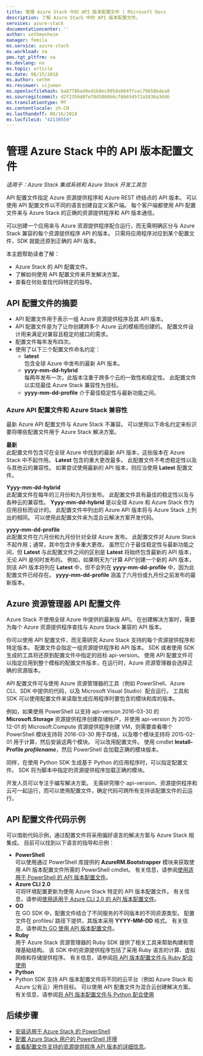 ```yaml
---
title: 管理 Azure Stack 中的 API 版本配置文件 | Microsoft Docs
description: 了解 Azure Stack 中的 API 版本配置文件。
services: azure-stack
documentationcenter: ''
author: sethmanheim
manager: femila
ms.service: azure-stack
ms.workload: na
pms.tgt_pltfrm: na
ms.devlang: na
ms.topic: article
ms.date: 08/15/2018
ms.author: sethm
ms.reviewer: sijuman
ms.openlocfilehash: ba8778bad9ed1b8ec095da084ffcec79658bdea8
ms.sourcegitcommit: d2f2356d8fe7845860b6cf6b6545f2a5036a3dd6
ms.translationtype: MT
ms.contentlocale: zh-CN
ms.lasthandoff: 08/16/2018
ms.locfileid: "42139559"
---
```

# <a name="manage-api-version-profiles-in-azure-stack"></a>管理 Azure Stack 中的 API 版本配置文件

*适用于：Azure Stack 集成系统和 Azure Stack 开发工具包*

API 配置文件指定 Azure 资源提供程序和 Azure REST 终结点的 API 版本。 可以使用 API 配置文件以不同的语言创建自定义客户端。 每个客户端都使用 API 配置文件来与 Azure Stack 的正确的资源提供程序和 API 版本通信。

可以创建一个应用来与 Azure 资源提供程序配合运行，而无需明确区分与 Azure Stack 兼容的每个资源提供程序 API 的版本。 只需将应用程序对应到某个配置文件，SDK 就能还原到正确的 API 版本。

本主题帮助读者了解：

 - Azure Stack 的 API 配置文件。
 - 了解如何使用 API 配置文件来开发解决方案。
 - 查看在何处查找代码特定的指导。

## <a name="summary-of-api-profiles"></a>API 配置文件的摘要

- API 配置文件用于表示一组 Azure 资源提供程序及其 API 版本。
- API 配置文件是为了让你创建跨多个 Azure 云的模板而创建的。 配置文件设计用来满足对兼容且稳定的接口的需求。
- 配置文件每年发布四次。
- 使用了以下三个配置文件命名约定：
    - **latest**  
        包含全球 Azure 中发布的最新 API 版本。
    - **yyyy-mm-dd-hybrid**  
    每两年发布一次，此版本注重于跨多个云的一致性和稳定性。 此配置文件以实现最佳 Azure Stack 兼容性为目标。
    - **yyyy-mm-dd-profile** 介于最佳稳定性与最新功能之间。

### <a name="azure-api-profiles-and-azure-stack-compatibility"></a>Azure API 配置文件和 Azure Stack 兼容性

最新 Azure API 配置文件与 Azure Stack 不兼容。 可以使用以下命名约定来标识要将哪些配置文件用于 Azure Stack 解决方案。

**最新**  
此配置文件包含可在全球 Azure 中找到的最新 API 版本，这些版本在 Azure Stack 中不起作用。 **Latest** 包含的重大更改最多。 此配置文件不考虑稳定性以及与其他云的兼容性。 如果尝试使用最新的 API 版本，则应当使用 **Latest** 配置文件。

**Yyyy-mm-dd-hybrid**  
此配置文件在每年的三月份和九月份发布。 此配置文件具有最佳的稳定性以及与各种云的兼容性。 **Yyyy-mm-dd-hybrid** 是以全球 Azure 和 Azure Stack 作为应用目标而设计的。 此配置文件中列出的 Azure API 版本将与 Azure Stack 上列出的相同。 可以使用此配置文件来为混合云解决方案开发代码。

**yyyy-mm-dd-profile**  
此配置文件在六月份和九月份针对全球 Azure 发布。 此配置文件对 Azure Stack 不起作用；通常，其中包含许多重大更改。 虽然它介于最佳稳定性与最新功能之间，但 **Latest** 与此配置文件之间的区别是 **Latest** 将始终包含最新的 API 版本，无论 API 是何时发布的。 例如，如果明天为“计算 API”创建一个新的 API 版本，则该 API 版本将列在 **Latest** 中，但不会列在 **yyyy-mm-dd-profile** 中，因为此配置文件已经存在。  **yyyy-mm-dd-profile** 涵盖了六月份或九月份之前发布的最新版本。

## <a name="azure-resource-manager-api-profiles"></a>Azure 资源管理器 API 配置文件

Azure Stack 不使用全球 Azure 中提供的最新版 API。 在创建解决方案时，需要为每个 Azure 资源提供程序查找与 Azure Stack 兼容的 API 版本。

你可以使用 API 配置文件，而无需研究 Azure Stack 支持的每个资源提供程序和特定版本。 配置文件会指定一组资源提供程序和 API 版本。 SDK 或者使用 SDK 生成的工具将还原到配置文件中指定的目标 api-version。 使用 API 配置文件可以指定应用到整个模板的配置文件版本，在运行时，Azure 资源管理器会选择正确的资源版本。

API 配置文件可与使用 Azure 资源管理器的工具（例如 PowerShell、Azure CLI、SDK 中提供的代码，以及 Microsoft Visual Studio）配合运行。 工具和 SDK 可以使用配置文件来读取生成应用程序时要包含的模块和库的版本。

例如，如果使用 PowerShell 以支持 api-version 2016-03-30 的 **Microsoft.Storage** 资源提供程序创建存储帐户，并使用 api-version 为 2015-12-01 的 Microsoft.Compute 资源提供程序创建 VM，则需要查看哪个 PowerShell 模块支持将 2016-03-30 用于存储，以及哪个模块支持将 2015-02-01 用于计算，然后安装这两个模块。 可以改用配置文件。 使用 cmdlet **Install-Profile *profilename***，然后 PowerShell 会加载正确的模块版本。

同样，在使用 Python SDK 生成基于 Python 的应用程序时，可以指定配置文件。 SDK 将为脚本中指定的资源提供程序加载正确的模块。

开发人员可以专注于编写解决方案。 无需研究哪个 api-version、资源提供程序和云可一起运行，而可以使用配置文件，确定代码可跨所有支持该配置文件的云运行。

## <a name="api-profile-code-samples"></a>API 配置文件代码示例

可以借助代码示例，通过配置文件将采用偏好语言的解决方案与 Azure Stack 相集成。 目前可以找到以下语言的指导和示例：

- **PowerShell**  
可以使用通过 PowerShell 库提供的 **AzureRM.Bootstrapper** 模块来获取使用 API 版本配置文件所需的 PowerShell cmdlet。 有关信息，请参阅[使用适用于 PowerShell 的 API 版本配置文件](azure-stack-version-profiles-powershell.md)。
- **Azure CLI 2.0**  
可将环境配置更新为使用 Azure Stack 特定的 API 版本配置文件。 有关信息，请参阅[使用适用于 Azure CLI 2.0 的 API 版本配置文件](azure-stack-version-profiles-azurecli2.md)。
- **GO**  
在 GO SDK 中，配置文件结合了不同服务的不同版本的不同资源类型。 配置文件在 profiles/ 路径下提供，其版本采用 **YYYY-MM-DD** 格式。 有关信息，请参阅[为 GO 使用 API 版本配置文件](azure-stack-version-profiles-go.md)。
- **Ruby**  
用于 Azure Stack 资源管理器的 Ruby SDK 提供了相关工具来帮助构建和管理基础结构。 该 SDK 中的资源提供程序包括了采用 Ruby 语言的计算、虚拟网络和存储提供程序。 有关信息，请参阅[将 API 版本配置文件与 Ruby 配合使用](azure-stack-version-profiles-ruby.md)
- **Python**  
- Python SDK 支持 API 版本配置文件将不同的云平台（例如 Azure Stack 和 Azure 公有云）用作目标。 可以使用 API 配置文件为混合云创建解决方案。 有关信息，请参阅[将 API 版本配置文件与 Python 配合使用](azure-stack-version-profiles-python.md)

## <a name="next-steps"></a>后续步骤

* [安装适用于 Azure Stack 的 PowerShell](azure-stack-powershell-install.md)
* [配置 Azure Stack 用户的 PowerShell 环境](azure-stack-powershell-configure-user.md)
* [查看配置文件支持的资源提供程序 API 版本的详细信息](azure-stack-profiles-azure-resource-manager-versions.md)。